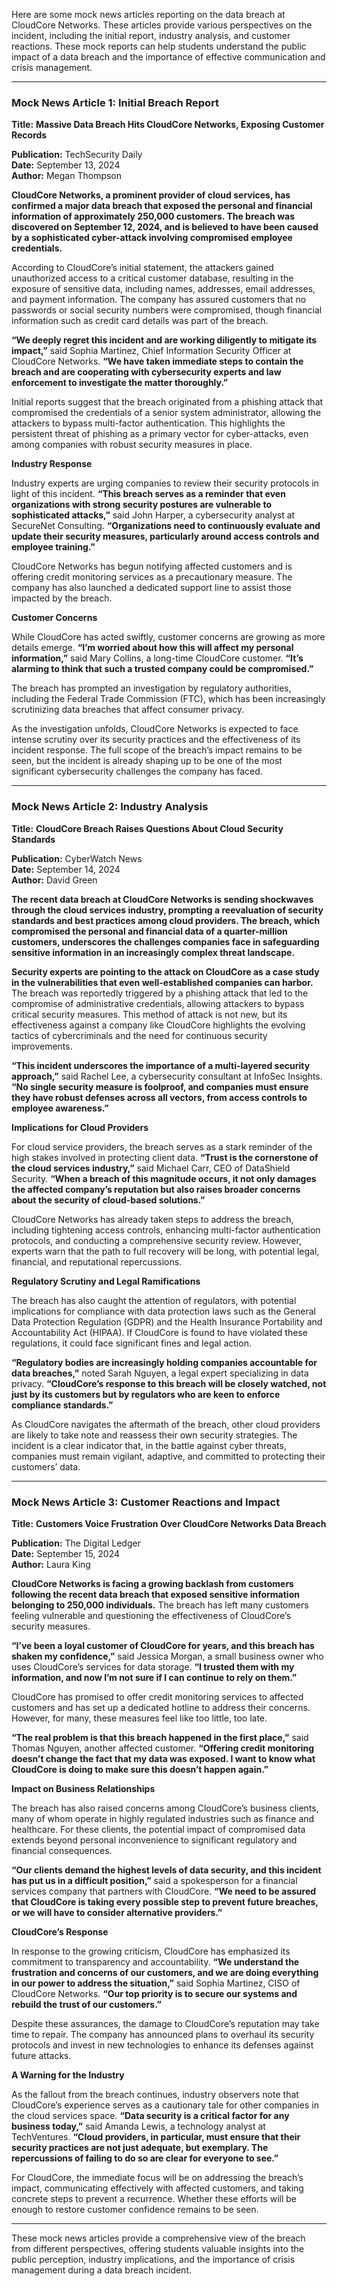 Here are some mock news articles reporting on the data breach at CloudCore Networks. These articles provide various perspectives on the incident, including the initial report, industry analysis, and customer reactions. These mock reports can help students understand the public impact of a data breach and the importance of effective communication and crisis management.

---

### **Mock News Article 1: Initial Breach Report**

**Title:** **Massive Data Breach Hits CloudCore Networks, Exposing Customer Records**

**Publication:** TechSecurity Daily  
**Date:** September 13, 2024  
**Author:** Megan Thompson

**CloudCore Networks, a prominent provider of cloud services, has confirmed a major data breach that exposed the personal and financial information of approximately 250,000 customers. The breach was discovered on September 12, 2024, and is believed to have been caused by a sophisticated cyber-attack involving compromised employee credentials.**

According to CloudCore’s initial statement, the attackers gained unauthorized access to a critical customer database, resulting in the exposure of sensitive data, including names, addresses, email addresses, and payment information. The company has assured customers that no passwords or social security numbers were compromised, though financial information such as credit card details was part of the breach.

**“We deeply regret this incident and are working diligently to mitigate its impact,”** said Sophia Martinez, Chief Information Security Officer at CloudCore Networks. **“We have taken immediate steps to contain the breach and are cooperating with cybersecurity experts and law enforcement to investigate the matter thoroughly.”**

Initial reports suggest that the breach originated from a phishing attack that compromised the credentials of a senior system administrator, allowing the attackers to bypass multi-factor authentication. This highlights the persistent threat of phishing as a primary vector for cyber-attacks, even among companies with robust security measures in place.

**Industry Response**

Industry experts are urging companies to review their security protocols in light of this incident. **“This breach serves as a reminder that even organizations with strong security postures are vulnerable to sophisticated attacks,”** said John Harper, a cybersecurity analyst at SecureNet Consulting. **“Organizations need to continuously evaluate and update their security measures, particularly around access controls and employee training.”**

CloudCore Networks has begun notifying affected customers and is offering credit monitoring services as a precautionary measure. The company has also launched a dedicated support line to assist those impacted by the breach.

**Customer Concerns**

While CloudCore has acted swiftly, customer concerns are growing as more details emerge. **“I’m worried about how this will affect my personal information,”** said Mary Collins, a long-time CloudCore customer. **“It’s alarming to think that such a trusted company could be compromised.”**

The breach has prompted an investigation by regulatory authorities, including the Federal Trade Commission (FTC), which has been increasingly scrutinizing data breaches that affect consumer privacy.

As the investigation unfolds, CloudCore Networks is expected to face intense scrutiny over its security practices and the effectiveness of its incident response. The full scope of the breach’s impact remains to be seen, but the incident is already shaping up to be one of the most significant cybersecurity challenges the company has faced.

---

### **Mock News Article 2: Industry Analysis**

**Title:** **CloudCore Breach Raises Questions About Cloud Security Standards**

**Publication:** CyberWatch News  
**Date:** September 14, 2024  
**Author:** David Green

**The recent data breach at CloudCore Networks is sending shockwaves through the cloud services industry, prompting a reevaluation of security standards and best practices among cloud providers. The breach, which compromised the personal and financial data of a quarter-million customers, underscores the challenges companies face in safeguarding sensitive information in an increasingly complex threat landscape.**

**Security experts are pointing to the attack on CloudCore as a case study in the vulnerabilities that even well-established companies can harbor.** The breach was reportedly triggered by a phishing attack that led to the compromise of administrative credentials, allowing attackers to bypass critical security measures. This method of attack is not new, but its effectiveness against a company like CloudCore highlights the evolving tactics of cybercriminals and the need for continuous security improvements.

**“This incident underscores the importance of a multi-layered security approach,”** said Rachel Lee, a cybersecurity consultant at InfoSec Insights. **“No single security measure is foolproof, and companies must ensure they have robust defenses across all vectors, from access controls to employee awareness.”**

**Implications for Cloud Providers**

For cloud service providers, the breach serves as a stark reminder of the high stakes involved in protecting client data. **“Trust is the cornerstone of the cloud services industry,”** said Michael Carr, CEO of DataShield Security. **“When a breach of this magnitude occurs, it not only damages the affected company’s reputation but also raises broader concerns about the security of cloud-based solutions.”**

CloudCore Networks has already taken steps to address the breach, including tightening access controls, enhancing multi-factor authentication protocols, and conducting a comprehensive security review. However, experts warn that the path to full recovery will be long, with potential legal, financial, and reputational repercussions.

**Regulatory Scrutiny and Legal Ramifications**

The breach has also caught the attention of regulators, with potential implications for compliance with data protection laws such as the General Data Protection Regulation (GDPR) and the Health Insurance Portability and Accountability Act (HIPAA). If CloudCore is found to have violated these regulations, it could face significant fines and legal action.

**“Regulatory bodies are increasingly holding companies accountable for data breaches,”** noted Sarah Nguyen, a legal expert specializing in data privacy. **“CloudCore’s response to this breach will be closely watched, not just by its customers but by regulators who are keen to enforce compliance standards.”**

As CloudCore navigates the aftermath of the breach, other cloud providers are likely to take note and reassess their own security strategies. The incident is a clear indicator that, in the battle against cyber threats, companies must remain vigilant, adaptive, and committed to protecting their customers’ data.

---

### **Mock News Article 3: Customer Reactions and Impact**

**Title:** **Customers Voice Frustration Over CloudCore Networks Data Breach**

**Publication:** The Digital Ledger  
**Date:** September 15, 2024  
**Author:** Laura King

**CloudCore Networks is facing a growing backlash from customers following the recent data breach that exposed sensitive information belonging to 250,000 individuals.** The breach has left many customers feeling vulnerable and questioning the effectiveness of CloudCore’s security measures.

**“I’ve been a loyal customer of CloudCore for years, and this breach has shaken my confidence,”** said Jessica Morgan, a small business owner who uses CloudCore’s services for data storage. **“I trusted them with my information, and now I’m not sure if I can continue to rely on them.”**

CloudCore has promised to offer credit monitoring services to affected customers and has set up a dedicated hotline to address their concerns. However, for many, these measures feel like too little, too late.

**“The real problem is that this breach happened in the first place,”** said Thomas Nguyen, another affected customer. **“Offering credit monitoring doesn’t change the fact that my data was exposed. I want to know what CloudCore is doing to make sure this doesn’t happen again.”**

**Impact on Business Relationships**

The breach has also raised concerns among CloudCore’s business clients, many of whom operate in highly regulated industries such as finance and healthcare. For these clients, the potential impact of compromised data extends beyond personal inconvenience to significant regulatory and financial consequences.

**“Our clients demand the highest levels of data security, and this incident has put us in a difficult position,”** said a spokesperson for a financial services company that partners with CloudCore. **“We need to be assured that CloudCore is taking every possible step to prevent future breaches, or we will have to consider alternative providers.”**

**CloudCore’s Response**

In response to the growing criticism, CloudCore has emphasized its commitment to transparency and accountability. **“We understand the frustration and concerns of our customers, and we are doing everything in our power to address the situation,”** said Sophia Martinez, CISO of CloudCore Networks. **“Our top priority is to secure our systems and rebuild the trust of our customers.”**

Despite these assurances, the damage to CloudCore’s reputation may take time to repair. The company has announced plans to overhaul its security protocols and invest in new technologies to enhance its defenses against future attacks.

**A Warning for the Industry**

As the fallout from the breach continues, industry observers note that CloudCore’s experience serves as a cautionary tale for other companies in the cloud services space. **“Data security is a critical factor for any business today,”** said Amanda Lewis, a technology analyst at TechVentures. **“Cloud providers, in particular, must ensure that their security practices are not just adequate, but exemplary. The repercussions of failing to do so are clear for everyone to see.”**

For CloudCore, the immediate focus will be on addressing the breach’s impact, communicating effectively with affected customers, and taking concrete steps to prevent a recurrence. Whether these efforts will be enough to restore customer confidence remains to be seen.

---

These mock news articles provide a comprehensive view of the breach from different perspectives, offering students valuable insights into the public perception, industry implications, and the importance of crisis management during a data breach incident.